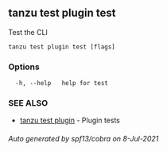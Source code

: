 ## tanzu test plugin test

Test the CLI

```
tanzu test plugin test [flags]
```

### Options

```
  -h, --help   help for test
```

### SEE ALSO

* [tanzu test plugin](tanzu_test_plugin.md)	 - Plugin tests

###### Auto generated by spf13/cobra on 8-Jul-2021
